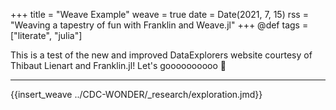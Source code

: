 +++
title = "Weave Example"
weave = true
date = Date(2021, 7, 15)
rss = "Weaving a tapestry of fun with Franklin and Weave.jl"
+++
@def tags = ["literate", "julia"]

This is a test of the new and improved DataExplorers website courtesy of Thibaut Lienart and Franklin.jl! Let's goooooooooo :tada:

---

{{insert_weave ../CDC-WONDER/_research/exploration.jmd}}

